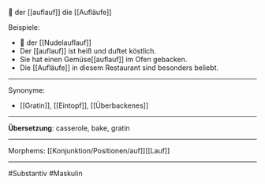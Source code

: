🔵 der [[auflauf]]
die [[Aufläufe]]

Beispiele:
- 🔵 der [[Nudelauflauf]]
- Der [[auflauf]] ist heiß und duftet köstlich.
- Sie hat einen Gemüse[[auflauf]] im Ofen gebacken.
- Die [[Aufläufe]] in diesem Restaurant sind besonders beliebt.

---
Synonyme:
- [[Gratin]], [[Eintopf]], [[Überbackenes]]

---
**Übersetzung**: casserole, bake, gratin

---
Morphems:
[[Konjunktion/Positionen/auf]][[Lauf]]

---
#Substantiv #Maskulin 